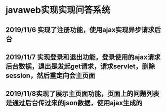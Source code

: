 #  javaweb实现实现问答系统

## 2019/11/6 实现了注册功能，使用ajax实现异步请求后台

##  2019/11/7 实现登录和退出功能，登录使用的ajax请求后台数据，退出是发起get请求，请求servlet，删除session，然后重定向会主页面

##  2019/11/8实现了展示主页面功能，页面上的问题列表是通过后台传过来的json数据，使用ajax生成的







